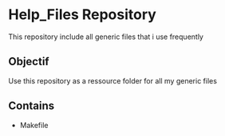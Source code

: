 # Help_Files Repository
This repository include all generic files that i use frequently

## Objectif
Use this repository as a ressource folder for all my generic files

## Contains
- Makefile
